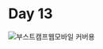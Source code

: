 # Day 13

![부스트캠프웹모바일 커버용](https://github.com/user-attachments/assets/f2edb865-56d7-4877-b88d-1fd5d6d5c9ed)

<br>
